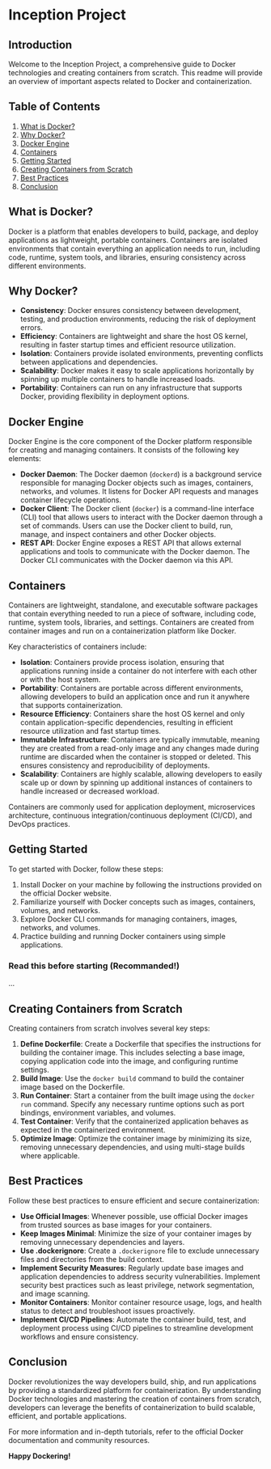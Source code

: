 
 <h1>Inception Project</h1>
 <h2>Introduction</h2>
 <p>Welcome to the Inception Project, a comprehensive guide to Docker technologies and creating containers from scratch. This readme will provide an overview of important aspects related to Docker and containerization.</p>
 <h2>Table of Contents</h2>
 <ol>
    <li><a target="_new" href="#what-is-docker">What is Docker?</a></li>
    <li><a target="_new" href="#why-docker">Why Docker?</a></li>
    <li><a target="_new" href="#docker-engine">Docker Engine</a></li>
    <li><a target="_new" href="#containers">Containers</a></li>
    <li><a target="_new" href="#getting-started">Getting Started</a></li>
    <li><a target="_new" href="#creating-containers-from-scratch">Creating Containers from Scratch</a></li>
    <li><a target="_new" href="#best-practices">Best Practices</a></li>
    <li><a target="_new" href="#conclusion">Conclusion</a></li>
 </ol>
 <h2>What is Docker?</h2>
 <p>Docker is a platform that enables developers to build, package, and deploy applications as lightweight, portable containers. Containers are isolated environments that contain everything an application needs to run, including code, runtime, system tools, and libraries, ensuring consistency across different environments.</p>
 <h2>Why Docker?</h2>
 <ul>
    <li><strong>Consistency</strong>: Docker ensures consistency between development, testing, and production environments, reducing the risk of deployment errors.</li>
    <li><strong>Efficiency</strong>: Containers are lightweight and share the host OS kernel, resulting in faster startup times and efficient resource utilization.</li>
    <li><strong>Isolation</strong>: Containers provide isolated environments, preventing conflicts between applications and dependencies.</li>
    <li><strong>Scalability</strong>: Docker makes it easy to scale applications horizontally by spinning up multiple containers to handle increased loads.</li>
    <li><strong>Portability</strong>: Containers can run on any infrastructure that supports Docker, providing flexibility in deployment options.</li>
 </ul>
 <h2>Docker Engine</h2>
 <p>Docker Engine is the core component of the Docker platform responsible for creating and managing containers. It consists of the following key elements:</p>
 <ul>
    <li><strong>Docker Daemon</strong>: The Docker daemon (<code>dockerd</code>) is a background service responsible for managing Docker objects such as images, containers, networks, and volumes. It listens for Docker API requests and manages container lifecycle operations.</li>
    <li><strong>Docker Client</strong>: The Docker client (<code>docker</code>) is a command-line interface (CLI) tool that allows users to interact with the Docker daemon through a set of commands. Users can use the Docker client to build, run, manage, and inspect containers and other Docker objects.</li>
    <li><strong>REST API</strong>: Docker Engine exposes a REST API that allows external applications and tools to communicate with the Docker daemon. The Docker CLI communicates with the Docker daemon via this API.</li>
 </ul>
 <h2>Containers</h2>
 <p>Containers are lightweight, standalone, and executable software packages that contain everything needed to run a piece of software, including code, runtime, system tools, libraries, and settings. Containers are created from container images and run on a containerization platform like Docker.</p>
 <p>Key characteristics of containers include:</p>
 <ul>
    <li><strong>Isolation</strong>: Containers provide process isolation, ensuring that applications running inside a container do not interfere with each other or with the host system.</li>
    <li><strong>Portability</strong>: Containers are portable across different environments, allowing developers to build an application once and run it anywhere that supports containerization.</li>
    <li><strong>Resource Efficiency</strong>: Containers share the host OS kernel and only contain application-specific dependencies, resulting in efficient resource utilization and fast startup times.</li>
    <li><strong>Immutable Infrastructure</strong>: Containers are typically immutable, meaning they are created from a read-only image and any changes made during runtime are discarded when the container is stopped or deleted. This ensures consistency and reproducibility of deployments.</li>
    <li><strong>Scalability</strong>: Containers are highly scalable, allowing developers to easily scale up or down by spinning up additional instances of containers to handle increased or decreased workload.</li>
 </ul>
 <p>Containers are commonly used for application deployment, microservices architecture, continuous integration/continuous deployment (CI/CD), and DevOps practices.</p>
 <h2>Getting Started</h2>
 <p>To get started with Docker, follow these steps:</p>
 <ol>
    <li>Install Docker on your machine by following the instructions provided on the <a target="_new">official Docker website</a>.</li>
    <li>Familiarize yourself with Docker concepts such as images, containers, volumes, and networks.</li>
    <li>Explore Docker CLI commands for managing containers, images, networks, and volumes.</li>
    <li>Practice building and running Docker containers using simple applications.</li>
 </ol>
 <h3>Read this before starting (Recommanded!) </h3>
 
 ...
 <h2>Creating Containers from Scratch</h2>
 <p>Creating containers from scratch involves several key steps:</p>
 <ol>
    <li><strong>Define Dockerfile</strong>: Create a Dockerfile that specifies the instructions for building the container image. This includes selecting a base image, copying application code into the image, and configuring runtime settings.</li>
    <li><strong>Build Image</strong>: Use the <code>docker build</code> command to build the container image based on the Dockerfile.</li>
    <li><strong>Run Container</strong>: Start a container from the built image using the <code>docker run</code> command. Specify any necessary runtime options such as port bindings, environment variables, and volumes.</li>
    <li><strong>Test Container</strong>: Verify that the containerized application behaves as expected in the containerized environment.</li>
    <li><strong>Optimize Image</strong>: Optimize the container image by minimizing its size, removing unnecessary dependencies, and using multi-stage builds where applicable.</li>
 </ol>
 <h2>Best Practices</h2>
 <p>Follow these best practices to ensure efficient and secure containerization:</p>
 <ul>
    <li><strong>Use Official Images</strong>: Whenever possible, use official Docker images from trusted sources as base images for your containers.</li>
    <li><strong>Keep Images Minimal</strong>: Minimize the size of your container images by removing unnecessary dependencies and layers.</li>
    <li><strong>Use .dockerignore</strong>: Create a <code>.dockerignore</code> file to exclude unnecessary files and directories from the build context.</li>
    <li><strong>Implement Security Measures</strong>: Regularly update base images and application dependencies to address security vulnerabilities. Implement security best practices such as least privilege, network segmentation, and image scanning.</li>
    <li><strong>Monitor Containers</strong>: Monitor container resource usage, logs, and health status to detect and troubleshoot issues proactively.</li>
    <li><strong>Implement CI/CD Pipelines</strong>: Automate the container build, test, and deployment process using CI/CD pipelines to streamline development workflows and ensure consistency.</li>
 </ul>
 <h2>Conclusion</h2>
 <p>Docker revolutionizes the way developers build, ship, and run applications by providing a standardized platform for containerization. By understanding Docker technologies and mastering the creation of containers from scratch, developers can leverage the benefits of containerization to build scalable, efficient, and portable applications.</p>
 <p>For more information and in-depth tutorials, refer to the official Docker documentation and community resources.</p>
 <p><strong>Happy Dockering!</strong></p>
